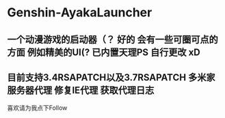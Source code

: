 # Genshin-AyakaLauncher
一个动漫游戏的启动器（？ 
好的 会有一些可圈可点的方面 
例如精美的UI(?
已内置天理PS 自行更改
xD
-
目前支持3.4RSAPATCH以及3.7RSAPATCH 
多米家服务器代理
修复IE代理
获取代理日志
-
喜欢请为我点下Follow
